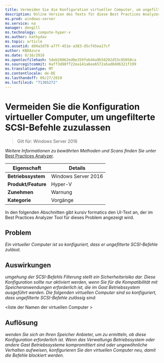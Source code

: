 ```yaml
---
title: Vermeiden Sie die Konfiguration virtueller Computer, um ungefilterte SCSI-Befehle zuzulassen
description: Online Version des Texts für diese Best Practices Analyzer Regel.
ms.prod: windows-server
ms.service: na
manager: dongill
ms.technology: compute-hyper-v
ms.author: kathydav
ms.topic: article
ms.assetid: dd4a3d78-a77f-451e-a383-d5cf45ea17cf
author: KBDAzure
ms.date: 8/16/2016
ms.openlocfilehash: 5deb20862ed0e359febd4a9b58202d53c85058ca
ms.sourcegitcommit: 6aff3d88ff22ea141a6ea6572a5ad8dd6321f199
ms.translationtype: MT
ms.contentlocale: de-DE
ms.lasthandoff: 09/27/2019
ms.locfileid: "71365272"
---
```

# <a name="avoid-configuring-virtual-machines-to-allow-unfiltered-scsi-commands"></a>Vermeiden Sie die Konfiguration virtueller Computer, um ungefilterte SCSI-Befehle zuzulassen

>Gilt für: Windows Server 2016


  
*Weitere Informationen zu bewährten Methoden und Scans finden Sie unter* [Best Practices Analyzer](https://go.microsoft.com/fwlink/?LinkId=122786).  
  
|Eigenschaft|Details|  
|-|-|  
|**Betriebssystem**|Windows Server 2016|  
|**Produkt/Feature**|Hyper-V|  
|**Zunehmen**|Warnung|  
|**Kategorie**|Vorgänge|  
  
In den folgenden Abschnitten gibt kursiv formatics den UI-Text an, der im Best Practices Analyzer Tool für dieses Problem angezeigt wird.  
  
## <a name="issue"></a>Problem  
  
*Ein virtueller Computer ist so konfiguriert, dass er ungefilterte SCSI-Befehle zulässt.*  
  
## <a name="impact"></a>Auswirkungen  
  
*umgehung der SCSI-Befehls Filterung stellt ein Sicherheitsrisiko dar. Diese Konfiguration sollte nur aktiviert werden, wenn Sie für die Kompatibilität mit Speicheranwendungen erforderlich ist, die im Gast Betriebssystem ausgeführt werden. Die folgenden virtuellen Computer sind so konfiguriert, dass ungefilterte SCSI-Befehle zulässig sind:*  
  
\<liste der Namen der virtuellen Computer >  
  
## <a name="resolution"></a>Auflösung  
  
*wenden Sie sich an Ihren Speicher Anbieter, um zu ermitteln, ob diese Konfiguration erforderlich ist. Wenn das Verwaltungs Betriebssystem oder andere Gast Betriebssysteme kompromittiert sind oder ungewöhnliche Verhalten aufweisen, konfigurieren Sie den virtuellen Computer neu, damit die Befehle blockiert werden.*  
  


